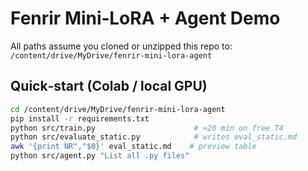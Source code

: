 # Fenrir Mini‑LoRA + Agent Demo

All paths assume you cloned or unzipped this repo to:
`/content/drive/MyDrive/fenrir-mini-lora-agent`

## Quick‑start (Colab / local GPU)
```bash
cd /content/drive/MyDrive/fenrir-mini-lora-agent
pip install -r requirements.txt
python src/train.py                      # ≈20 min on free T4
python src/evaluate_static.py            # writes eval_static.md
awk '{print NR","$0}' eval_static.md    # preview table
python src/agent.py "List all .py files"